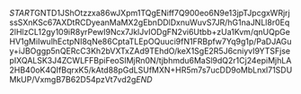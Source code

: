 $START$GNTD1JShOtzzxa86wJXpm1TQgENiff7Q900eo6N9e13jpTJpcgxWRjrjssSXnKSc67AXDtRCDyeanMaMX2gEbnDDlDxnuWuvS7JR/hG1naJNLl8r0Eq2lHlzCL12gy109iR8yrPewI9Ncx7JklJvIODgFN2vi6Utbb+zUa1Kvm/qnUQpGeHV1gMiIwulhEctpNI8qNe86CptaTLEpOQuuci9fN1FRBpfw7Yq9g1p/PaDJAGuy+iJBOggp5nQERcC3Kh2bVXTxZAd9TEhdO/keX1SgE2R5J6cniyvI9YTSFjsepIXQALSK3J4ZCWLFFBpiFeoSIMjRn0N/tjbhmdu6MaSl9dQ2r1Cj24epiMjhLA2HB40oK4QIfBqrxK5/kAtd88pGdLSUfMXN+HR5m7s7ucDD9oMbLnxl71SDUMkUP/VxmgB7B62D54pzVt7vd2g$END$